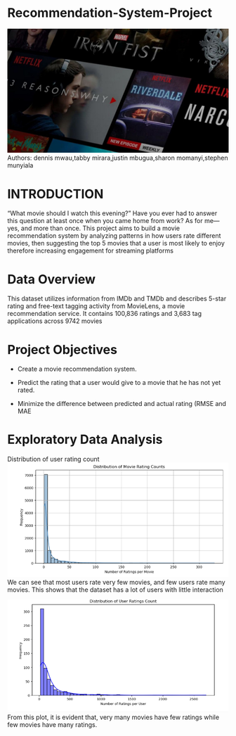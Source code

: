 # Recommendation-System-Project
 ![Image Alt](https://github.com/dennismwau-1/recommendation-system-project/blob/15b8d6a61ba2697dfe643216c85e65b5fc09ea3e/poster.jpg)
Authors: dennis mwau,tabby mirara,justin mbugua,sharon momanyi,stephen munyiala
# INTRODUCTION
 “What movie should I watch this evening?”
 Have you ever had to answer this question at least once when you came home from 
work? As for me—yes, and more than once.
 This project aims to build a movie recommendation system by analyzing patterns in how 
users rate different movies, then suggesting the top 5 movies that a user is most likely to 
enjoy therefore increasing engagement for streaming platforms
# Data Overview
 This dataset utilizes information from IMDb and 
TMDb and describes 5-star rating and free-text 
tagging activity from MovieLens, a movie 
recommendation service. It contains 100,836 
ratings and 3,683 tag applications across 9742 
movies
# Project Objectives
 
 - Create a movie 
recommendation 
system.
 
 - Predict the rating that a 
user would give to a 
movie that he has not 
yet rated.
- Minimize the difference 
between predicted and 
actual rating (RMSE and 
MAE
# Exploratory Data Analysis
Distribution of user rating count
![Image Alt](https://github.com/dennismwau-1/recommendation-system-project/blob/97d4a41122e3466d1a79537e098dee2e129bef55/distribution%20of%20user%20rating%20counts.PNG)
   We can see that most users rate 
very few movies, and few users 
rate many movies.
 This shows that the dataset has a 
lot of users with little interaction

![Image Alt](https://github.com/dennismwau-1/recommendation-system-project/blob/97d4a41122e3466d1a79537e098dee2e129bef55/distribution%20of%20user%20ratings.PNG)
From this plot, it is evident that, 
very many movies have few 
ratings while few movies have 
many ratings.


















